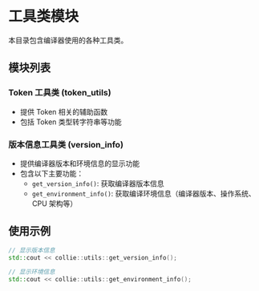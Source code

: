 # 工具类模块

本目录包含编译器使用的各种工具类。

## 模块列表

### Token 工具类 (token_utils)
- 提供 Token 相关的辅助函数
- 包括 Token 类型转字符串等功能

### 版本信息工具类 (version_info)
- 提供编译器版本和环境信息的显示功能
- 包含以下主要功能：
  - `get_version_info()`: 获取编译器版本信息
  - `get_environment_info()`: 获取编译环境信息（编译器版本、操作系统、CPU 架构等）

## 使用示例

```cpp
// 显示版本信息
std::cout << collie::utils::get_version_info();

// 显示环境信息
std::cout << collie::utils::get_environment_info();
```
